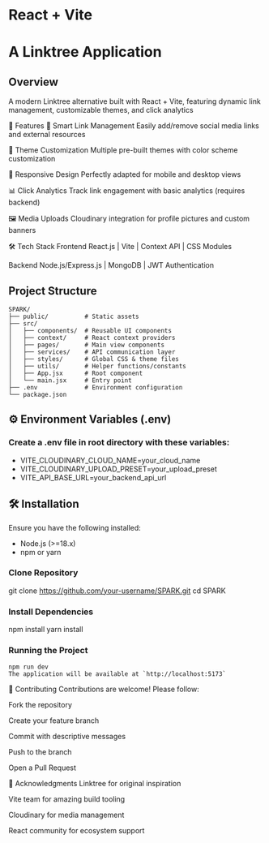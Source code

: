 # React + Vite

#  A Linktree Application

## Overview
A modern Linktree alternative built with React + Vite, featuring dynamic link management, customizable themes, and click analytics

🚀 Features
🔗 Smart Link Management
Easily add/remove social media links and external resources

🎨 Theme Customization
Multiple pre-built themes with color scheme customization

📱 Responsive Design
Perfectly adapted for mobile and desktop views

📊 Click Analytics
Track link engagement with basic analytics (requires backend)

🖼 Media Uploads
Cloudinary integration for profile pictures and custom banners
    

🛠 Tech Stack
Frontend
React.js | Vite | Context API | CSS Modules

Backend
Node.js/Express.js | MongoDB | JWT Authentication
    

##  Project Structure

```
SPARK/
├── public/          # Static assets
├── src/
│   ├── components/  # Reusable UI components
│   ├── context/     # React context providers
│   ├── pages/       # Main view components
│   ├── services/    # API communication layer
│   ├── styles/      # Global CSS & theme files
│   ├── utils/       # Helper functions/constants
│   ├── App.jsx      # Root component
│   └── main.jsx     # Entry point
├── .env             # Environment configuration
└── package.json
```
## ⚙️ Environment Variables (.env)
### Create a .env file in root directory with these variables:
- VITE_CLOUDINARY_CLOUD_NAME=your_cloud_name
- VITE_CLOUDINARY_UPLOAD_PRESET=your_upload_preset
- VITE_API_BASE_URL=your_backend_api_url

## 🛠️ Installation

Ensure you have the following installed:
-   Node.js (>=18.x)
-   npm or yarn
  
###  Clone Repository
 git clone https://github.com/your-username/SPARK.git
 cd SPARK  
 
### Install Dependencies
npm install
yarn install

### Running the Project

```
npm run dev
The application will be available at `http://localhost:5173`
```
🤝 Contributing
Contributions are welcome! Please follow:

Fork the repository

Create your feature branch

Commit with descriptive messages

Push to the branch

Open a Pull Request

🙏 Acknowledgments
Linktree for original inspiration

Vite team for amazing build tooling

Cloudinary for media management

React community for ecosystem support


